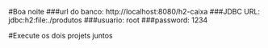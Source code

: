 #Boa noite
###url do banco: http://localhost:8080/h2-caixa
###JDBC URL: jdbc:h2:file:./produtos
###usuario: root
###password: 1234

#Execute os dois projets juntos 
